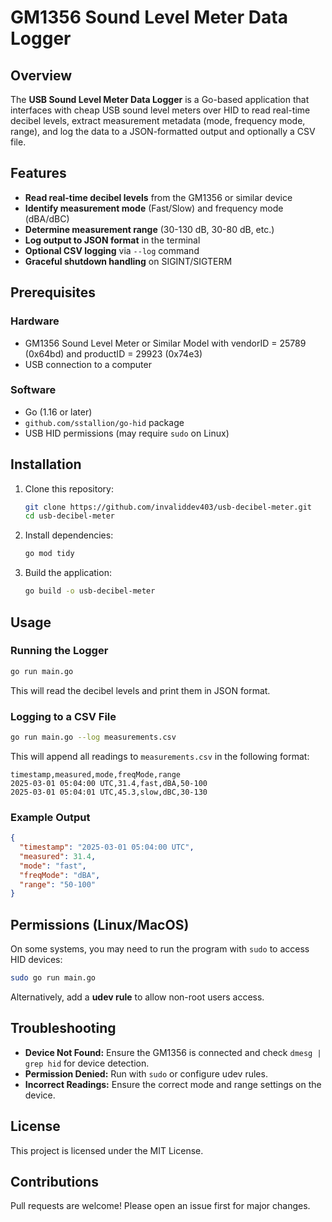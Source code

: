# GM1356 Sound Level Meter Data Logger

## Overview

The **USB Sound Level Meter Data Logger** is a Go-based application that interfaces with cheap USB sound level meters over HID to read real-time decibel levels, extract measurement metadata (mode, frequency mode, range), and log the data to a JSON-formatted output and optionally a CSV file.

## Features

- **Read real-time decibel levels** from the GM1356 or similar device
- **Identify measurement mode** (Fast/Slow) and frequency mode (dBA/dBC)
- **Determine measurement range** (30-130 dB, 30-80 dB, etc.)
- **Log output to JSON format** in the terminal
- **Optional CSV logging** via `--log` command
- **Graceful shutdown handling** on SIGINT/SIGTERM

## Prerequisites

### Hardware

- GM1356 Sound Level Meter or Similar Model with vendorID  = 25789 (0x64bd) and productID = 29923 (0x74e3)
- USB connection to a computer

### Software

- Go (1.16 or later)
- `github.com/sstallion/go-hid` package
- USB HID permissions (may require `sudo` on Linux)

## Installation

1. Clone this repository:
   ```sh
   git clone https://github.com/invaliddev403/usb-decibel-meter.git
   cd usb-decibel-meter

   ```
2. Install dependencies:
   ```sh
   go mod tidy
   ```
3. Build the application:
   ```sh
   go build -o usb-decibel-meter

   ```

## Usage

### Running the Logger

```sh
go run main.go
```

This will read the decibel levels and print them in JSON format.

### Logging to a CSV File

```sh
go run main.go --log measurements.csv
```

This will append all readings to `measurements.csv` in the following format:

```
timestamp,measured,mode,freqMode,range
2025-03-01 05:04:00 UTC,31.4,fast,dBA,50-100
2025-03-01 05:04:01 UTC,45.3,slow,dBC,30-130
```

### Example Output

```json
{
  "timestamp": "2025-03-01 05:04:00 UTC",
  "measured": 31.4,
  "mode": "fast",
  "freqMode": "dBA",
  "range": "50-100"
}
```

## Permissions (Linux/MacOS)

On some systems, you may need to run the program with `sudo` to access HID devices:

```sh
sudo go run main.go
```

Alternatively, add a **udev rule** to allow non-root users access.

## Troubleshooting

- **Device Not Found:** Ensure the GM1356 is connected and check `dmesg | grep hid` for device detection.
- **Permission Denied:** Run with `sudo` or configure udev rules.
- **Incorrect Readings:** Ensure the correct mode and range settings on the device.

## License

This project is licensed under the MIT License.

## Contributions

Pull requests are welcome! Please open an issue first for major changes.

